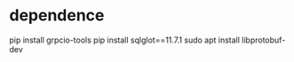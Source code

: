 # dependence
pip install grpcio-tools
pip install sqlglot==11.7.1
sudo apt install libprotobuf-dev

